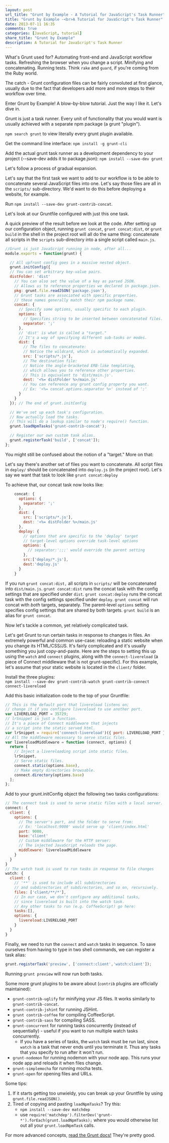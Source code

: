 ```yaml
---
layout: post
url_title: "Grunt by Example - A Tutorial for JavaScript's Task Runner"
title: "Grunt by Example -<br>A Tutorial for JavaScript's Task Runner"
date: 2013-07-11 16:35
comments: true
categories: [JavaScript, tutorial]
share_title: "Grunt by Example"
description: A Tutorial for JavaScript's Task Runner
---
```


What's Grunt used for? Automating front-end and JavaScript workflow tasks. Refreshing the browser when you change a script. Minifying and concatenating. Running tests. Think `rake` and `guard`, if you're coming from the Ruby world.

The catch - Grunt configuration files can be fairly convoluted at first glance, usually due to the fact that developers add more and more steps to their workflow over time.

Enter Grunt by Example! A blow-by-blow tutorial. Just the way I like it. Let's dive in.

<!-- more -->

Grunt is just a task runner. Every unit of functionality that you would want is usually achieved with a separate npm package (a grunt "plugin").

`npm search grunt` to view literally every grunt plugin available.

Get the command line interface: `npm install -g grunt-cli`

Add the actual grunt task runner as a development dependency to your project (--save-dev adds it to package.json):
`npm install --save-dev grunt`

Let's follow a process of gradual expansion.

Let's say that the first task we want to add to our workflow is to be able to concatenate several JavaScript files into one. Let's say those files are all in the `scripts/` sub-directory. We'd want to do this before deploying a website, for example.

Run `npm install --save-dev grunt-contrib-concat`.

Let's look at our Gruntfile configured with just this one task.

A quick preview of the result before we look at the code. After setting up our configuration object, running `grunt concat`, `grunt concat:dist`, or `grunt build` in the shell in the project root will all do the same thing: concatenate all scripts in the `scripts` sub-directory into a single script called `main.js`.
``` javascript
//Grunt is just JavaScript running in node, after all...
module.exports = function(grunt) {

  // All upfront config goes in a massive nested object.
  grunt.initConfig({
  // You can set arbitrary key-value pairs.
  distFolder: 'dist'
    // You can also set the value of a key as parsed JSON.
    // Allows us to reference properties we declared in package.json.
    pkg: grunt.file.readJSON('package.json'),
    // Grunt tasks are associated with specific properties.
    // these names generally match their npm package name.
    concat: {
      // Specify some options, usually specific to each plugin.
      options: {
        // Specifies string to be inserted between concatenated files.
        separator: ';'
      },
      // 'dist' is what is called a "target."
      // It's a way of specifying different sub-tasks or modes.
      dist: {
        // The files to concatenate:
        // Notice the wildcard, which is automatically expanded.
        src: ['scripts/*.js'],
        // The destination file:
        // Notice the angle-bracketed ERB-like templating,
        // which allows you to reference other properties.
        // This is equivalent to 'dist/main.js'.
        dest: '<%= distFolder %>/main.js'
        // You can reference any grunt config property you want.
        // Ex: '<%= concat.options.separator %>' instead of ';'
      }
    }
  }); // The end of grunt.initConfig

  // We've set up each task's configuration.
  // Now actually load the tasks.
  // This will do a lookup similar to node's require() function.
  grunt.loadNpmTasks('grunt-contrib-concat');

  // Register our own custom task alias.
  grunt.registerTask('build', ['concat']);
};
```

You might still be confused about the notion of a "target." More on that:

Let's say there's another set of files you want to concatenate. All script files in `deploy/` should be concatenated into `deploy.js` (in the project root). Let's say we want that task to look like `grunt concat:deploy`

To achieve that, our concat task now looks like:

``` javascript
    concat: {
      options: {
        separator: ';'
      },
      dist: {
        src: ['scripts/*.js'],
        dest: '<%= distFolder %>/main.js'
      },
      deploy: {
        // options that are specific to the 'deploy' target
        // target-level options override task-level options
        options: {
          // separator:';;;' would override the parent setting
        },
        src:['deploy/*.js'],
        dest:'deploy.js'
      }
    }
```

If you run `grunt concat:dist,` all scripts in `scripts/` will be concatenated into  `dist/main.js`. `grunt concat:dist` runs the concat task with the config settings that are specified under `dist`. `grunt concat:deploy` runs the concat task with the config settings specified under `deploy`. `grunt concat` will run concat with *both* targets, separately. The parent-level `options` setting specifies config settings that are shared by both targets. `grunt build` is an alias for `grunt concat`.

Now let's tackle a common, yet relatively complicated task.

Let's get Grunt to run certain tasks in response to changes in files. An extremely powerful and common use-case: reloading a static website when you change its HTML/CSS/JS. It's fairly complicated and it's usually something you just copy-and-paste. Here are the steps to setting this up using the `watch` and `connect` plugins, along with the `connect-livereload` (a piece of Connect middleware that is not grunt-specific). For this example, let's assume that your static website is located in the `client/` folder.

Install the three plugins:  
`npm install --save-dev grunt-contrib-watch grunt-contrib-connect connect-livereload`

Add this basic initialization code to the top of your Gruntfile:

``` javascript
// This is the default port that livereload listens on;
// change it if you configure livereload to use another port.
var LIVERELOAD_PORT = 35729;
// lrSnippet is just a function.
// It's a piece of Connect middleware that injects
// a script into the static served html.
var lrSnippet = require('connect-livereload')({ port: LIVERELOAD_PORT });
// All the middleware necessary to serve static files.
var livereloadMiddleware = function (connect, options) {
  return [
    // Inject a livereloading script into static files.
    lrSnippet,
    // Serve static files.
    connect.static(options.base),
    // Make empty directories browsable.
    connect.directory(options.base)
  ];
};
```

Add to your grunt.initConfig object the following two tasks configurations:

``` javascript
// The connect task is used to serve static files with a local server.
connect: {
  client: {
    options: {
      // The server's port, and the folder to serve from:
      // Ex: 'localhost:9000' would serve up 'client/index.html'
      port: 9000,
      base:'client'
      // Custom middleware for the HTTP server:
      // The injected JavaScript reloads the page.
      middleware: livereloadMiddleware
    }
  }
}
// The watch task is used to run tasks in response to file changes
watch: {
  client: {
    // '**' is used to include all subdirectories
    // and subdirectories of subdirectories, and so on, recursively.
    files: ['client/**/*'],
    // In our case, we don't configure any additional tasks,
    // since livereload is built into the watch task.
    // Any other tasks to run (e.g. CoffeeScript) go here:
    tasks:[],
    options: {
      livereload:LIVERELOAD_PORT
    }
  }
}
```

Finally, we need to run the `connect` and `watch` tasks in sequence. To save ourselves from having to type in two shell commands, we can register a task alias:

``` javascript
grunt.registerTask('preview', ['connect:client','watch:client']);
```

Running `grunt preview` will now run both tasks.

Some more grunt plugins to be aware about (`contrib` plugins are officially maintained):

* `grunt-contrib-uglify` for minifying your JS files. It works similarly to `grunt-contrib-concat`.
* `grunt-contrib-jshint` for running JSHint.
* `grunt contrib-coffee` for compiling CoffeeScript.
* `grunt-contrib-sass` for compiling SASS.
* `grunt-concurrent` for running tasks concurrently (instead of sequentially) - useful if you want to run multiple watch tasks concurrently.
  * If you have a series of tasks, the `watch` task must be run last, since `watch` is a task that never ends until you terminate it. Thus any tasks that you specify to run after it won't run.
* `grunt-nodemon` for running nodemon with your node app. This runs your node app and reloads it when files change.
* `grunt-simplemocha` for running mocha tests.
* `grunt-open` for opening files and URLs.

Some tips:

1. If it starts getting too unwieldy, you can break up your Gruntfile by using `grunt.file.readJSON()`.
2. Tired of copying and pasting `loadNpmTasks`?  Try this:
    * `npm install --save-dev matchdep`
    * use `require('matchdep').filterDev('grunt-*').forEach(grunt.loadNpmTasks);` where you would otherwise list out all your `grunt.loadNpmTask` calls.

For more advanced concepts, [read the Grunt docs!](http://gruntjs.com/getting-started) They're pretty good.